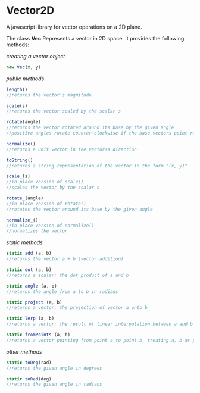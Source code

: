 # Vector2D
A javascript library for vector operations on a 2D plane.

The class **Vec** Represents a vector in 2D space.
It provides the following methods:

*creating a vector object*
```javascript
new Vec(x, y)
```

*public methods*
```javascript
length()
//returns the vector's magnitude

scale(s)
//returns the vector scaled by the scalar s

rotate(angle)
//returns the vector rotated around its base by the given angle
//positive angles rotate counter-clockwise if the base vectors point right and up

normalize()
//returns a unit vector in the vector+s direction

toString()
//returns a string representation of the vector in the form "(x, y)"

scale_(s)
//in-place version of scale()
//scales the vector by the scalar s

rotate_(angle)
//in-place version of rotate()
//rotates the vector around its base by the given angle

normalize_()
//in-place version of normalize()
//normalizes the vector
```

*static methods*
```javascript
static add (a, b)
//returns the vector a + b (vector addition)

static dot (a, b)
//returns a scalar; the dot product of a and b

static angle (a, b)
//returns the angle from a to b in radians

static project (a, b)
//returns a vector; the projection of vector a onto b

static lerp (a, b)
//returns a vector; the result of linear interpolation between a and b by the factor f

static fromPoints (a, b)
//returns a vector pointing from point a to point b, treating a, b as points
```

*other methods*

```javascript
static toDeg(rad)
//returns the given angle in degrees

static toRad(deg)
//returns the given angle in radians
```



